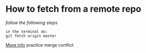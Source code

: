 # **How to fetch from a remote repo**

*follow the following steps*

```
in the terminal do:
git fetch origin master
```
[More info](http://stackoverflow.com/questions/11892517/git-fetch-vs-git-fetch-origin-master-have-different-effects-on-tracking-branch)
practice merge conflict